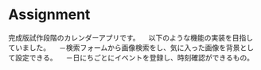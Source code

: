 # Assignment
  完成版試作段階のカレンダーアプリです。
　以下のような機能の実装を目指していました。
　－検索フォームから画像検索をし、気に入った画像を背景として設定できる。
　－日にちごとにイベントを登録し、時刻確認ができるもの。
